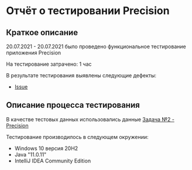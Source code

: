 # Отчёт о тестировании Precision

## Краткое описание

20.07.2021 - 20.07.2021 было проведено функциональное тестирование приложения Precision

На тестирование затрачено: 1 час

В результате тестирования выявлены следующие дефекты:
* [Issue](https://github.com/MikhailPozdeev/Precision/issues/1)

## Описание процесса тестирования


В качестве тестовых данных использовались данные [Задача №2 - Precision](https://github.com/netology-code/javaqa-homeworks/tree/master/programming#%D0%BB%D0%B5%D0%B3%D0%B5%D0%BD%D0%B4%D0%B0-1)


Тестирование производилось в следующем окружении:
* Windows 10  версия 20H2
* Java "11.0.11"
* IntelliJ IDEA Community Edition